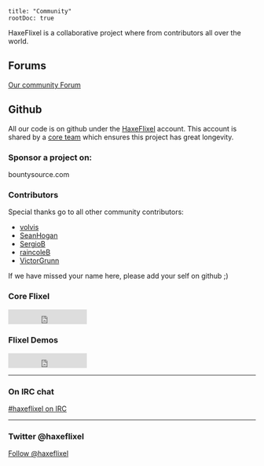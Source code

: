 ```
title: "Community"
rootDoc: true
```

HaxeFlixel is a collaborative project where from contributors all over the world.

## Forums

[Our community Forum](http://www.haxeflixel.com)

## Github

All our code is on github under the [HaxeFlixel](http://github.com/haxeflixel) account.
This account is shared by a [core team](https://github.com/HaxeFlixel?tab=members) which ensures this project has great longevity.

### Sponsor a project on:

bountysource.com

### Contributors

Special thanks go to all other community contributors:

- [volvis](https://github.com/volvis)
- [SeanHogan](https://github.com/SeanHogan)
- [SergioB](https://github.com/SergioB)
- [raincoleB](https://github.com/raincoleB)
- [VictorGrunn](https://github.com/VictorGrunn)

If we have missed your name here, please add your self on github ;)

### Core Flixel

<iframe width="160px" scrolling="0" height="30px" frameborder="0"
allowtransparency="true"
src="http://ghbtns.com/github-btn.html?user=HaxeFlixel&amp;repo=flixel&amp;type=watch&amp;count=true&amp;size=large"></iframe>

### Flixel Demos

<iframe width="160px" scrolling="0" height="30px" frameborder="0"
allowtransparency="true"
src="http://ghbtns.com/github-btn.html?user=HaxeFlixel&amp;repo=flixel-demos&amp;type=watch&amp;count=true&amp;size=large"></iframe>

----

### On IRC chat

[#haxeflixel on IRC](irc://chat.freenode.net/#haxeflixel)

----

### Twitter @haxeflixel

<a href="https://twitter.com/haxeflixel" class="twitter-follow-button" data-show-count="true" data-lang="en" data-size="large">Follow @haxeflixel</a>

<script>!function(d,s,id){var js,fjs=d.getElementsByTagName(s)[0];if(!d.getElementById(id)){js=d.createElement(s);js.id=id;js.src="//platform.twitter.com/widgets.js";fjs.parentNode.insertBefore(js,fjs);}}(document,"script","twitter-wjs");</script>

<!-- <iframe src="//jrvis.com/red-dwarf/api/button?user=haxeflixel&repo=flixel&type=map&count=true" allowtransparency="true" frameborder="0" scrolling="0"></iframe> -->
